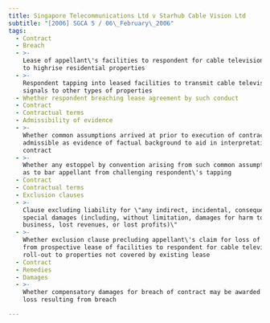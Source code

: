 ```yaml
---
title: Singapore Telecommunications Ltd v Starhub Cable Vision Ltd
subtitle: "[2006] SGCA 5 / 06\_February\_2006"
tags:
  - Contract
  - Breach
  - >-
    Lease of appellant\'s facilities to respondent for cable television roll-out
    to highrise residential properties
  - >-
    Respondent tapping into leased facilities to transmit cable television
    signals to other types of properties
  - Whether respondent breaching lease agreement by such conduct
  - Contract
  - Contractual terms
  - Admissibility of evidence
  - >-
    Whether common assumptions arrived at prior to execution of contract
    admissible as evidence of factual background to aid in interpretation of
    contract
  - >-
    Whether any estoppel by convention arising from such common assumptions so
    as to bar appellant from challenging respondent\'s tapping
  - Contract
  - Contractual terms
  - Exclusion clauses
  - >-
    Clause excluding liability for \"any indirect, incidental, consequential, or
    special damages (including, without limitation, damages for harm to
    business, lost revenues, or lost profits)\"
  - >-
    Whether exclusion clause precluding appellant\'s claim for loss of revenue
    from prospective lease of facilities to respondent for cable television
    roll-out to properties not covered by existing lease
  - Contract
  - Remedies
  - Damages
  - >-
    Whether compensatory damages for breach of contract may be awarded where no
    loss resulting from breach

---
```


